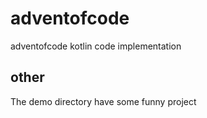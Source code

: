 # adventofcode
adventofcode kotlin code implementation

## other
The demo directory have some funny project